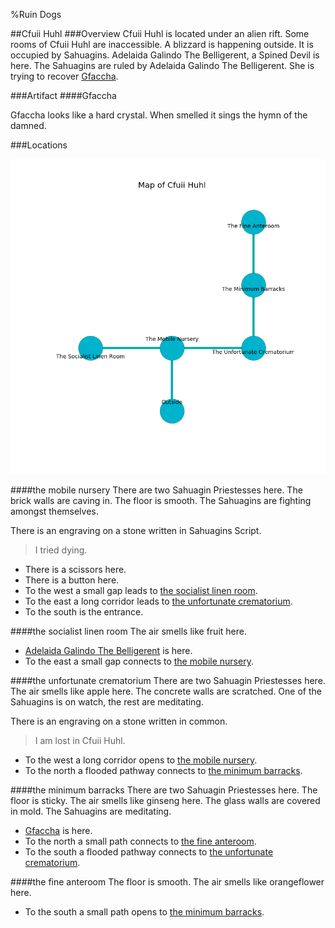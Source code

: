 %Ruin Dogs

##Cfuii Huhl
###Overview
Cfuii Huhl is located under an alien rift. Some rooms of Cfuii Huhl are inaccessible. A blizzard is happening outside. It is occupied by Sahuagins. <a name="Adelaida-Galindo-The-Belligerent"></a>Adelaida Galindo The Belligerent, a Spined Devil is here. The Sahuagins are ruled by Adelaida Galindo The Belligerent. She  is trying to recover [Gfaccha](#Gfaccha). 



###Artifact
####<a name="Gfaccha"></a>Gfaccha


Gfaccha looks like a hard crystal. When smelled it sings the hymn of the damned. 





###Locations


![](../v2/images/Cfuii-Huhl.png)

####<a name="the-mobile-nursery"></a>the mobile nursery
There are two Sahuagin Priestesses here. The brick walls are caving in. The floor is smooth. The Sahuagins are fighting amongst themselves. 

There is an engraving on a stone written in Sahuagins Script. 

> I tried dying.
>


* There is a scissors here.
* There is a button here.
* To the west a small gap leads to [the socialist linen room](#the-socialist-linen-room).
* To the east a long corridor leads to [the unfortunate crematorium](#the-unfortunate-crematorium).
* To the south is the entrance.


####<a name="the-socialist-linen-room"></a>the socialist linen room
The air smells like fruit here. 



* [Adelaida Galindo The Belligerent](#Adelaida-Galindo-The-Belligerent) is here.
* To the east a small gap connects to [the mobile nursery](#the-mobile-nursery).


####<a name="the-unfortunate-crematorium"></a>the unfortunate crematorium
There are two Sahuagin Priestesses here. The air smells like apple here. The concrete walls are scratched. One of the Sahuagins is on watch, the rest are meditating. 

There is an engraving on a stone written in common. 

> I am lost in Cfuii Huhl.
>


* To the west a long corridor opens to [the mobile nursery](#the-mobile-nursery).
* To the north a flooded pathway connects to [the minimum barracks](#the-minimum-barracks).


####<a name="the-minimum-barracks"></a>the minimum barracks
There are two Sahuagin Priestesses here. The floor is sticky. The air smells like ginseng here. The glass walls are covered in mold. The Sahuagins are meditating. 



* [Gfaccha](#Gfaccha) is here.
* To the north a small path connects to [the fine anteroom](#the-fine-anteroom).
* To the south a flooded pathway connects to [the unfortunate crematorium](#the-unfortunate-crematorium).


####<a name="the-fine-anteroom"></a>the fine anteroom
The floor is smooth. The air smells like orangeflower here. 



* To the south a small path opens to [the minimum barracks](#the-minimum-barracks).



